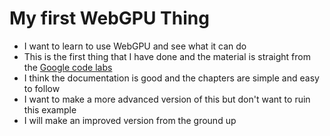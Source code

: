 # My first WebGPU Thing

- I want to learn to use WebGPU and see what it can do
- This is the first thing that I have done and the material is straight from the [Google code labs](https://codelabs.developers.google.com/your-first-webgpu-app)
- I think the documentation is good and the chapters are simple and easy to follow
- I want to make a more advanced version of this but don't want to ruin this example
- I will make an improved version from the ground up